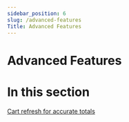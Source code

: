 ```yaml
---
sidebar_position: 6
slug: /advanced-features  
Title: Advanced Features
---
```


# Advanced Features

# In this section

[Cart refresh for accurate totals](./cart-refresh)
